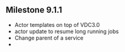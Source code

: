 ## Milestone 9.1.1

- Actor templates on top of VDC3.0
- actor update to resume long running jobs
- Change parent of a service
- 
